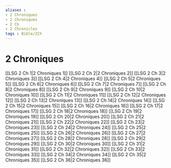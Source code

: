 ```yaml
---
aliases : 
- 2 Chroniques
- 2 Chroniques
- 2 Ch
- 2 Chronicles
tags : Bible/2Ch
---
```


# 2 Chroniques

[[LSG 2 Ch 1|2 Chroniques 1]]
[[LSG 2 Ch 2|2 Chroniques 2]]
[[LSG 2 Ch 3|2 Chroniques 3]]
[[LSG 2 Ch 4|2 Chroniques 4]]
[[LSG 2 Ch 5|2 Chroniques 5]]
[[LSG 2 Ch 6|2 Chroniques 6]]
[[LSG 2 Ch 7|2 Chroniques 7]]
[[LSG 2 Ch 8|2 Chroniques 8]]
[[LSG 2 Ch 9|2 Chroniques 9]]
[[LSG 2 Ch 10|2 Chroniques 10]]
[[LSG 2 Ch 11|2 Chroniques 11]]
[[LSG 2 Ch 12|2 Chroniques 12]]
[[LSG 2 Ch 13|2 Chroniques 13]]
[[LSG 2 Ch 14|2 Chroniques 14]]
[[LSG 2 Ch 15|2 Chroniques 15]]
[[LSG 2 Ch 16|2 Chroniques 16]]
[[LSG 2 Ch 17|2 Chroniques 17]]
[[LSG 2 Ch 18|2 Chroniques 18]]
[[LSG 2 Ch 19|2 Chroniques 19]]
[[LSG 2 Ch 20|2 Chroniques 20]]
[[LSG 2 Ch 21|2 Chroniques 21]]
[[LSG 2 Ch 22|2 Chroniques 22]]
[[LSG 2 Ch 23|2 Chroniques 23]]
[[LSG 2 Ch 24|2 Chroniques 24]]
[[LSG 2 Ch 25|2 Chroniques 25]]
[[LSG 2 Ch 26|2 Chroniques 26]]
[[LSG 2 Ch 27|2 Chroniques 27]]
[[LSG 2 Ch 28|2 Chroniques 28]]
[[LSG 2 Ch 29|2 Chroniques 29]]
[[LSG 2 Ch 30|2 Chroniques 30]]
[[LSG 2 Ch 31|2 Chroniques 31]]
[[LSG 2 Ch 32|2 Chroniques 32]]
[[LSG 2 Ch 33|2 Chroniques 33]]
[[LSG 2 Ch 34|2 Chroniques 34]]
[[LSG 2 Ch 35|2 Chroniques 35]]
[[LSG 2 Ch 36|2 Chroniques 36]]
